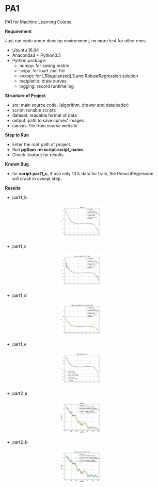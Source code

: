 # PA1
PA1 for Machine Learning Course


**Requirement**

Just run code under develop environment, no more test for other envs. 
  - Ubuntu 16.04
  - Anaconda3 + Python3.5
  - Python package: 
      - numpy: for saving matrix
      - scipy: for load .mat file
      - cvxopt: for L1RegularizedLS and RobustRegression solution
      - matplotlib: draw curves
      - logging: record runtime log


**Structure of Project**
  - src: main source code. (algorithm, drawer and dataloader)
  - script: runable scripts
  - dataset: readable format of data
  - output:  path to save curves' images
  - canvas:  file from course website
 
 
**Step to Run**
  - Enter the root path of project.
  - Run **python -m script.script_name**.
  - Check ./output for results.


**Known Bug**
  - for **script.part1_c**, if use only 10% data for train, the RobustRegression will crash in cvxopt step. 
  
  
**Results**
  - part1_b
<center>
<img src="output/part1/part1_b.jpg" width="30%" height="30%" />
</center>

  - part1_c  
<center>
<img src="output/part1/part1_c_sub=0.5_run=10.jpg" width="30%" height="30%" />
</center>

  - part1_d
<center>
<img src="output/part1/part1_d_outliders: [(11, -98515.89)].jpg" width="30%" height="30%" />
</center>

  - part1_e
<center>
<img src="output/part1/part1_e-order=10.jpg" width="30%" height="30%" />
</center>

  - part2_a
<center>
<img src="output/part2/part2_a.jpg" width="30%" height="30%" />
</center>

  - part2_b
<center>
<img src="output/part2/part2_b_trans=2nd_order.jpg" width="30%" height="30%" />
</center>
